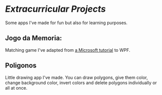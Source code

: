 # <em>Extracurricular Projects</em>
Some apps I've made for fun but also for learning purposes.

## Jogo da Memoria:
Matching game I've adapted from [a Microsoft tutorial](https://docs.microsoft.com/en-us/visualstudio/ide/tutorial-3-create-a-matching-game?view=vs-2019) to WPF.


## Poligonos
Little drawing app I've made. You can draw polygons, give them color, change background color, invert colors and delete polygons individually or all at once.
